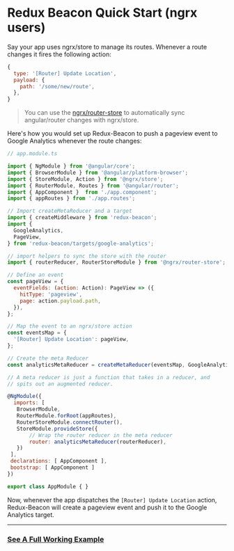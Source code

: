 # Redux Beacon Quick Start (ngrx users)

Say your app uses ngrx/store to manage its routes. Whenever a
route changes it fires the following action:

```js
{
  type: '[Router] Update Location',
  payload: {
    path: '/some/new/route',
  },
}
```

> You can use
> the [ngrx/router-store](https://github.com/ngrx/router-store) to
> automatically sync angular/router changes with ngrx/store.

Here's how you would set up Redux-Beacon to push a pageview event to
Google Analytics whenever the route changes:

```js
// app.module.ts

import { NgModule } from '@angular/core';
import { BrowserModule } from '@angular/platform-browser';
import { StoreModule, Action } from '@ngrx/store';
import { RouterModule, Routes } from '@angular/router';
import { AppComponent }  from './app.component';
import { appRoutes } from './app.routes';

// Import createMetaReducer and a target
import { createMiddleware } from 'redux-beacon';
import {
  GoogleAnalytics,
  PageView,
} from 'redux-beacon/targets/google-analytics';

// import helpers to sync the store with the router
import { routerReducer, RouterStoreModule } from '@ngrx/router-store';

// Define an event
const pageView = {
  eventFields: (action: Action): PageView => ({
    hitType: 'pageview',
    page: action.payload.path,
  }),
};

// Map the event to an ngrx/store action
const eventsMap = {
  '[Router] Update Location': pageView,
};

// Create the meta Reducer
const analyticsMetaReducer = createMetaReducer(eventsMap, GoogleAnalytics);

// A meta reducer is just a function that takes in a reducer, and
// spits out an augmented reducer.

@NgModule({
  imports: [
   BrowserModule,
   RouterModule.forRoot(appRoutes),
   RouterStoreModule.connectRouter(),
   StoreModule.provideStore({
       // Wrap the router reducer in the meta reducer
       router: analyticsMetaReducer(routerReducer),
   })
 ],
 declarations: [ AppComponent ],
 bootstrap: [ AppComponent ]
})

export class AppModule { }
```

Now, whenever the app dispatches the `[Router] Update Location` action,
Redux-Beacon will create a pageview event and push it to the Google
Analytics target.

----

### [See A Full Working Example](https://github.com/rangle/redux-beacon/tree/master/examples/google-analytics-ngrx)
